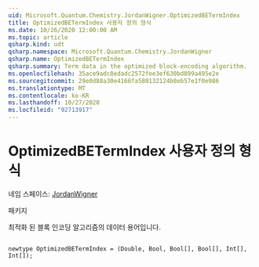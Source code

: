 ```yaml
---
uid: Microsoft.Quantum.Chemistry.JordanWigner.OptimizedBETermIndex
title: OptimizedBETermIndex 사용자 정의 형식
ms.date: 10/26/2020 12:00:00 AM
ms.topic: article
qsharp.kind: udt
qsharp.namespace: Microsoft.Quantum.Chemistry.JordanWigner
qsharp.name: OptimizedBETermIndex
qsharp.summary: Term data in the optimized block-encoding algorithm.
ms.openlocfilehash: 35ace9adc8edadc2572fee3ef630bd899a495e2e
ms.sourcegitcommit: 29e0d88a30e4166fa580132124b0eb57e1f0e986
ms.translationtype: MT
ms.contentlocale: ko-KR
ms.lasthandoff: 10/27/2020
ms.locfileid: "92713917"
---
```

# <a name="optimizedbetermindex-user-defined-type"></a>OptimizedBETermIndex 사용자 정의 형식

네임 스페이스: [JordanWigner](xref:Microsoft.Quantum.Chemistry.JordanWigner)

패키지 [](https://nuget.org/packages/)


최적화 된 블록 인코딩 알고리즘의 데이터 용어입니다.

```qsharp

newtype OptimizedBETermIndex = (Double, Bool, Bool[], Bool[], Int[], Int[]);
```

